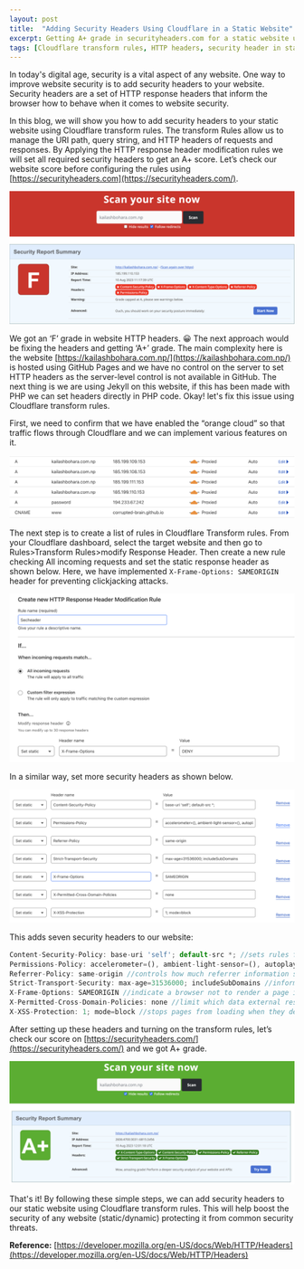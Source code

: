 ```yaml
---
layout: post
title:  "Adding Security Headers Using Cloudflare in a Static Website"
excerpt: Getting A+ grade in securityheaders.com for a static website using Cloudflare transform rules.
tags: [Cloudflare transform rules, HTTP headers, security header in static website,]
---
```


In today's digital age, security is a vital aspect of any website. One way to improve website security is to add security headers to your website. Security headers are a set of HTTP response headers that inform the browser how to behave when it comes to website security. 

In this blog, we will show you how to add security headers to your static website using Cloudflare transform rules. The transform Rules allow us to manage the URI path, query string, and HTTP headers of requests and responses. By Applying the HTTP response header modification rules we will set all required security headers to get an A+ score. Let’s check our website score before configuring the rules using [https://securityheaders.com](https://securityheaders.com/). 

![website HTPP headers](/images/posts/securityheader/header1.png)

We got an ‘F’ grade in website HTTP headers. 😀 The next approach would be fixing the headers and getting ‘A+’ grade. The main complexity here is the website [https://kailashbohara.com.np/](https://kailashbohara.com.np/)  is hosted using GitHub Pages and we have no control on the server to set HTTP headers as the server-level control is not available in GitHub. The next thing is we are using Jekyll on this website, if this has been made with PHP we can set headers directly in PHP code. Okay! let's fix this issue using Cloudflare transform rules. 

First, we need to confirm that we have enabled the “orange cloud” so that traffic flows through Cloudflare and we can implement various features on it. 

![Enable orange cloud in cloudflare](/images/posts/securityheader/header2.png)

The next step is to create a list of rules in Cloudflare Transform rules. From your Cloudflare dashboard, select the target website and then go to Rules>Transform Rules>modify Response Header. Then create a new rule checking All incoming requests and set the static response header as shown below. Here, we have implemented `X-Frame-Options: SAMEORIGIN`  header for preventing clickjacking attacks. 

![X-Frame-Options header](/images/posts/securityheader/header3.png)

In a similar way, set more security headers as shown below.

![HTTP headers list](/images/posts/securityheader/header4.png)

This  adds seven security headers to our website: 

```jsx
Content-Security-Policy: base-uri 'self'; default-src *; //sets rules for resources that can be loaded on a web page
Permissions-Policy: accelerometer=(), ambient-light-sensor=(), autoplay=(), battery=(), camera=(), cross-origin-isolated=(), display-capture=(), document-domain=(), encrypted-media=(), execution-while-not-rendered=(), execution-while-out-of-viewport=(), fullscreen=(), geolocation=(), gyroscope=(), keyboard-map=(), magnetometer=(), microphone=(), midi=(), navigation-override=(), payment=(), picture-in-picture=(), publickey-credentials-get=(), screen-wake-lock=(), sync-xhr=(), usb=(), web-share=(), xr-spatial-tracking=() //provides a mechanism to allow and deny the use of browser features in a document or within any iframe
Referrer-Policy: same-origin //controls how much referrer information should be included with requests
Strict-Transport-Security: max-age=31536000; includeSubDomains //informs browsers that the site should only be accessed using HTTPS
X-Frame-Options: SAMEORIGIN //indicate a browser not to render a page in a <frame>, <iframe>, <embed> or <object> tag
X-Permitted-Cross-Domain-Policies: none //limit which data external resources, such as Adobe Flash and PDF documents, can have access on the domain
X-XSS-Protection: 1; mode=block //stops pages from loading when they detect reflected cross-site scripting (XSS) attacks

```

After setting up these headers and turning on the transform rules, let’s check our score on [https://securityheaders.com/](https://securityheaders.com/) and we got A+ grade. 

![A grade in HTTP header](/images/posts/securityheader/header5.png)

That's it! By following these simple steps, we can add security headers to our static website using Cloudflare transform rules. This will help boost the security of any website (static/dynamic) protecting it from common security threats.

**Reference:** [https://developer.mozilla.org/en-US/docs/Web/HTTP/Headers](https://developer.mozilla.org/en-US/docs/Web/HTTP/Headers)
